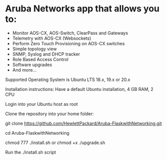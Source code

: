 # Aruba Networks app that allows you to:
- Monitor AOS-CX, AOS-Switch, ClearPass and Gateways
- Telemetry with AOS-CX (Websockets)
- Perform Zero Touch Provisioning on AOS-CX switches
- Simple topology view
- SNMP, Syslog and DHCP tracker
- Role Based Access Control
- Software upgrades
- And more...

Supported Operating System is Ubuntu LTS 18.x, 19.x or 20.x

Installation instructions:
Have a default Ubuntu installation, 4 GB RAM, 2 CPU

Login into your Ubuntu host as root

Clone the repository into your home folder:

git clone https://github.com/HewlettPackard/Aruba-FlaskwithNetworking.git

cd Aruba-FlaskwithNetworking

chmod 777 ./install.sh    or      chmod +x ./upgrade.sh

Run the ./install.sh script
